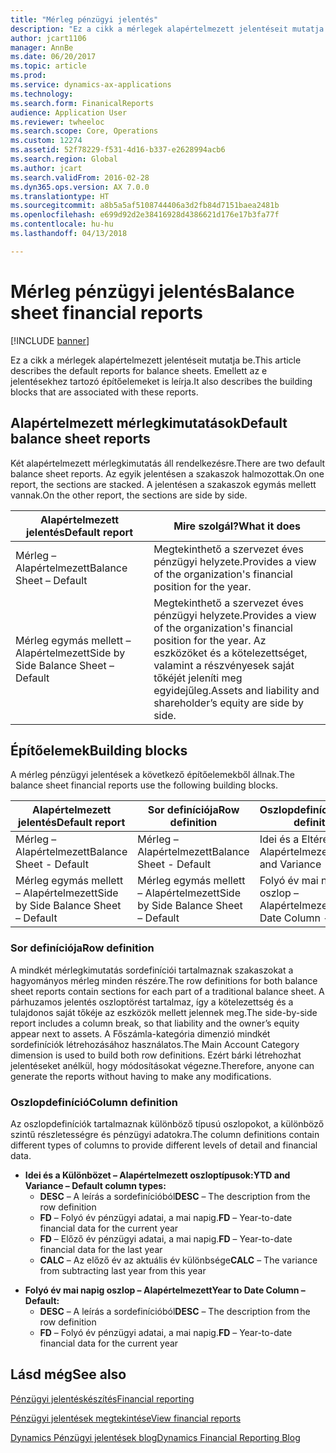 ```yaml
---
title: "Mérleg pénzügyi jelentés"
description: "Ez a cikk a mérlegek alapértelmezett jelentéseit mutatja be. Emellett az e jelentésekhez tartozó építőelemeket is leírja."
author: jcart1106
manager: AnnBe
ms.date: 06/20/2017
ms.topic: article
ms.prod: 
ms.service: dynamics-ax-applications
ms.technology: 
ms.search.form: FinanicalReports
audience: Application User
ms.reviewer: twheeloc
ms.search.scope: Core, Operations
ms.custom: 12274
ms.assetid: 52f78229-f531-4d16-b337-e2628994acb6
ms.search.region: Global
ms.author: jcart
ms.search.validFrom: 2016-02-28
ms.dyn365.ops.version: AX 7.0.0
ms.translationtype: HT
ms.sourcegitcommit: a8b5a5af5108744406a3d2fb84d7151baea2481b
ms.openlocfilehash: e699d92d2e38416928d4386621d176e17b3fa77f
ms.contentlocale: hu-hu
ms.lasthandoff: 04/13/2018

---
```


# <a name="balance-sheet-financial-reports"></a><span data-ttu-id="65fb7-104">Mérleg pénzügyi jelentés</span><span class="sxs-lookup"><span data-stu-id="65fb7-104">Balance sheet financial reports</span></span>

[!INCLUDE [banner](../includes/banner.md)]

<span data-ttu-id="65fb7-105">Ez a cikk a mérlegek alapértelmezett jelentéseit mutatja be.</span><span class="sxs-lookup"><span data-stu-id="65fb7-105">This article describes the default reports for balance sheets.</span></span> <span data-ttu-id="65fb7-106">Emellett az e jelentésekhez tartozó építőelemeket is leírja.</span><span class="sxs-lookup"><span data-stu-id="65fb7-106">It also describes the building blocks that are associated with these reports.</span></span> 

<a name="default-balance-sheet-reports"></a><span data-ttu-id="65fb7-107">Alapértelmezett mérlegkimutatások</span><span class="sxs-lookup"><span data-stu-id="65fb7-107">Default balance sheet reports</span></span>
-----------------------------

<span data-ttu-id="65fb7-108">Két alapértelmezett mérlegkimutatás áll rendelkezésre.</span><span class="sxs-lookup"><span data-stu-id="65fb7-108">There are two default balance sheet reports.</span></span> <span data-ttu-id="65fb7-109">Az egyik jelentésen a szakaszok halmozottak.</span><span class="sxs-lookup"><span data-stu-id="65fb7-109">On one report, the sections are stacked.</span></span> <span data-ttu-id="65fb7-110">A jelentésen a szakaszok egymás mellett vannak.</span><span class="sxs-lookup"><span data-stu-id="65fb7-110">On the other report, the sections are side by side.</span></span>

| <span data-ttu-id="65fb7-111">Alapértelmezett jelentés</span><span class="sxs-lookup"><span data-stu-id="65fb7-111">Default report</span></span>                       | <span data-ttu-id="65fb7-112">Mire szolgál?</span><span class="sxs-lookup"><span data-stu-id="65fb7-112">What it does</span></span>                                                                                                                           |
|--------------------------------------|----------------------------------------------------------------------------------------------------------------------------------------|
| <span data-ttu-id="65fb7-113">Mérleg – Alapértelmezett</span><span class="sxs-lookup"><span data-stu-id="65fb7-113">Balance Sheet – Default</span></span>              | <span data-ttu-id="65fb7-114">Megtekinthető a szervezet éves pénzügyi helyzete.</span><span class="sxs-lookup"><span data-stu-id="65fb7-114">Provides a view of the organization's financial position for the year.</span></span>                                                                 |
| <span data-ttu-id="65fb7-115">Mérleg egymás mellett – Alapértelmezett</span><span class="sxs-lookup"><span data-stu-id="65fb7-115">Side by Side Balance Sheet – Default</span></span> | <span data-ttu-id="65fb7-116">Megtekinthető a szervezet éves pénzügyi helyzete.</span><span class="sxs-lookup"><span data-stu-id="65fb7-116">Provides a view of the organization's financial position for the year.</span></span> <span data-ttu-id="65fb7-117">Az eszközöket és a kötelezettséget, valamint a részvényesek saját tőkéjét jeleníti meg egyidejűleg.</span><span class="sxs-lookup"><span data-stu-id="65fb7-117">Assets and liability and shareholder’s equity are side by side.</span></span> |

## <a name="building-blocks"></a><span data-ttu-id="65fb7-118">Építőelemek</span><span class="sxs-lookup"><span data-stu-id="65fb7-118">Building blocks</span></span>
<span data-ttu-id="65fb7-119">A mérleg pénzügyi jelentések a következő építőelemekből állnak.</span><span class="sxs-lookup"><span data-stu-id="65fb7-119">The balance sheet financial reports use the following building blocks.</span></span>

| <span data-ttu-id="65fb7-120">Alapértelmezett jelentés</span><span class="sxs-lookup"><span data-stu-id="65fb7-120">Default report</span></span>                       | <span data-ttu-id="65fb7-121">Sor definíciója</span><span class="sxs-lookup"><span data-stu-id="65fb7-121">Row definition</span></span>                       | <span data-ttu-id="65fb7-122">Oszlopdefiníció</span><span class="sxs-lookup"><span data-stu-id="65fb7-122">Column definition</span></span>             |
|--------------------------------------|--------------------------------------|-------------------------------|
| <span data-ttu-id="65fb7-123">Mérleg – Alapértelmezett</span><span class="sxs-lookup"><span data-stu-id="65fb7-123">Balance Sheet - Default</span></span>              | <span data-ttu-id="65fb7-124">Mérleg – Alapértelmezett</span><span class="sxs-lookup"><span data-stu-id="65fb7-124">Balance Sheet - Default</span></span>              | <span data-ttu-id="65fb7-125">Idei és a Eltérés – Alapértelmezett</span><span class="sxs-lookup"><span data-stu-id="65fb7-125">YTD and Variance - Default</span></span>    |
| <span data-ttu-id="65fb7-126">Mérleg egymás mellett – Alapértelmezett</span><span class="sxs-lookup"><span data-stu-id="65fb7-126">Side by Side Balance Sheet – Default</span></span> | <span data-ttu-id="65fb7-127">Mérleg egymás mellett – Alapértelmezett</span><span class="sxs-lookup"><span data-stu-id="65fb7-127">Side by Side Balance Sheet – Default</span></span> | <span data-ttu-id="65fb7-128">Folyó év mai napig oszlop – Alapértelmezett</span><span class="sxs-lookup"><span data-stu-id="65fb7-128">Year to Date Column - Default</span></span> |

### <a name="row-definition"></a><span data-ttu-id="65fb7-129">Sor definíciója</span><span class="sxs-lookup"><span data-stu-id="65fb7-129">Row definition</span></span>

<span data-ttu-id="65fb7-130">A mindkét mérlegkimutatás sordefiníciói tartalmaznak szakaszokat a hagyományos mérleg minden részére.</span><span class="sxs-lookup"><span data-stu-id="65fb7-130">The row definitions for both balance sheet reports contain sections for each part of a traditional balance sheet.</span></span> <span data-ttu-id="65fb7-131">A párhuzamos jelentés oszloptörést tartalmaz, így a kötelezettség és a tulajdonos saját tőkéje az eszközök mellett jelennek meg.</span><span class="sxs-lookup"><span data-stu-id="65fb7-131">The side-by-side report includes a column break, so that liability and the owner’s equity appear next to assets.</span></span> <span data-ttu-id="65fb7-132">A Főszámla-kategória dimenzió mindkét sordefiníciók létrehozásához használatos.</span><span class="sxs-lookup"><span data-stu-id="65fb7-132">The Main Account Category dimension is used to build both row definitions.</span></span> <span data-ttu-id="65fb7-133">Ezért bárki létrehozhat jelentéseket anélkül, hogy módosításokat végezne.</span><span class="sxs-lookup"><span data-stu-id="65fb7-133">Therefore, anyone can generate the reports without having to make any modifications.</span></span>

### <a name="column-definition"></a><span data-ttu-id="65fb7-134">Oszlopdefiníció</span><span class="sxs-lookup"><span data-stu-id="65fb7-134">Column definition</span></span>

<span data-ttu-id="65fb7-135">Az oszlopdefiníciók tartalmaznak különböző típusú oszlopokot, a különböző szintű részletességre és pénzügyi adatokra.</span><span class="sxs-lookup"><span data-stu-id="65fb7-135">The column definitions contain different types of columns to provide different levels of detail and financial data.</span></span>

-   <span data-ttu-id="65fb7-136">**Idei és a Különbözet – Alapértelmezett oszloptípusok:**</span><span class="sxs-lookup"><span data-stu-id="65fb7-136">**YTD and Variance – Default column types:**</span></span>
    -   <span data-ttu-id="65fb7-137">**DESC** – A leírás a sordefinícióból</span><span class="sxs-lookup"><span data-stu-id="65fb7-137">**DESC** – The description from the row definition</span></span>
    -   <span data-ttu-id="65fb7-138">**FD** – Folyó év pénzügyi adatai, a mai napig.</span><span class="sxs-lookup"><span data-stu-id="65fb7-138">**FD** – Year-to-date financial data for the current year</span></span>
    -   <span data-ttu-id="65fb7-139">**FD** – Előző év pénzügyi adatai, a mai napig.</span><span class="sxs-lookup"><span data-stu-id="65fb7-139">**FD** – Year-to-date financial data for the last year</span></span>
    -   <span data-ttu-id="65fb7-140">**CALC** – Az előző év az aktuális év különbsége</span><span class="sxs-lookup"><span data-stu-id="65fb7-140">**CALC** – The variance from subtracting last year from this year</span></span>

<!-- -->

-   <span data-ttu-id="65fb7-141">**Folyó év mai napig oszlop – Alapértelmezett**</span><span class="sxs-lookup"><span data-stu-id="65fb7-141">**Year to Date Column – Default:**</span></span>
    -   <span data-ttu-id="65fb7-142">**DESC** – A leírás a sordefinícióból</span><span class="sxs-lookup"><span data-stu-id="65fb7-142">**DESC** – The description from the row definition</span></span>
    -   <span data-ttu-id="65fb7-143">**FD** – Folyó év pénzügyi adatai, a mai napig.</span><span class="sxs-lookup"><span data-stu-id="65fb7-143">**FD** – Year-to-date financial data for the current year</span></span>



<a name="see-also"></a><span data-ttu-id="65fb7-144">Lásd még</span><span class="sxs-lookup"><span data-stu-id="65fb7-144">See also</span></span>
--------

[<span data-ttu-id="65fb7-145">Pénzügyi jelentéskészítés</span><span class="sxs-lookup"><span data-stu-id="65fb7-145">Financial reporting</span></span>](financial-reporting-getting-started.md)

[<span data-ttu-id="65fb7-146">Pénzügyi jelentések megtekintése</span><span class="sxs-lookup"><span data-stu-id="65fb7-146">View financial reports</span></span>](view-financial-reports.md)

[<span data-ttu-id="65fb7-147">Dynamics Pénzügyi jelentések blog</span><span class="sxs-lookup"><span data-stu-id="65fb7-147">Dynamics Financial Reporting Blog</span></span>](http://blogs.msdn.com/b/dynamics_financial_reporting/)




